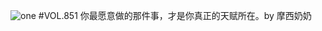 ![one](http://image.wufazhuce.com/Fsrb8s8nyBPbC49WR_m9nVqvUCnS)
#VOL.851
你最愿意做的那件事，才是你真正的天赋所在。by 摩西奶奶